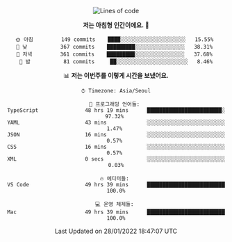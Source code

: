 <div align='center'>
 
<!--START_SECTION:waka-->
![Lines of code](https://img.shields.io/badge/%EC%A0%80%EB%8A%94%20%EC%97%AC%ED%83%9C%EA%B9%8C%EC%A7%80%20-59%20Thousand%20%EC%A4%84%EC%9D%98%20%EC%BD%94%EB%93%9C%EB%A5%BC%20%EC%9E%91%EC%84%B1%ED%96%88%EC%96%B4%EC%9A%94.-blue)

**저는 아침형 인간이에요. 🐤** 

```text
🌞 아침         149 commits    ████░░░░░░░░░░░░░░░░░░░░░   15.55% 
🌆 낮　         367 commits    █████████░░░░░░░░░░░░░░░░   38.31% 
🌃 저녁         361 commits    █████████░░░░░░░░░░░░░░░░   37.68% 
🌙 밤　         81 commits     ██░░░░░░░░░░░░░░░░░░░░░░░   8.46%

```


📊 **저는 이번주를 이렇게 시간을 보냈어요.** 

```text
⌚︎ Timezone: Asia/Seoul

💬 프로그래밍 언어들: 
TypeScript               48 hrs 19 mins      ████████████████████████░   97.32% 
YAML                     43 mins             ░░░░░░░░░░░░░░░░░░░░░░░░░   1.47% 
JSON                     16 mins             ░░░░░░░░░░░░░░░░░░░░░░░░░   0.57% 
CSS                      16 mins             ░░░░░░░░░░░░░░░░░░░░░░░░░   0.57% 
XML                      0 secs              ░░░░░░░░░░░░░░░░░░░░░░░░░   0.03%

🔥 에디터들: 
VS Code                  49 hrs 39 mins      █████████████████████████   100.0%

💻 운영 체제들: 
Mac                      49 hrs 39 mins      █████████████████████████   100.0%

```


 Last Updated on 28/01/2022 18:47:07 UTC
<!--END_SECTION:waka-->
 </div>
<!---
Emewjin/Emewjin is a ✨ special ✨ repository because its `README.md` (this file) appears on your GitHub profile.
You can click the Preview link to take a look at your changes.
--->
